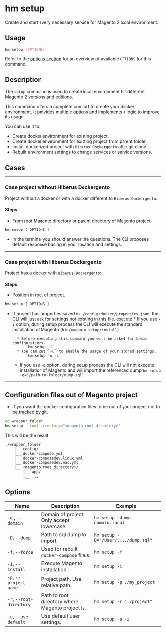 # hm setup

Create and start every necessary service for Magento 2 local environment.

## Usage

```bash
hm setup [OPTIONS]
```

Refer to the [options section](#options) for an overview of available `OPTIONS` for this command.

## Description

The `setup` command is used to create local environment for different Magento 2 versions and editions.

This command offers a complete comfort to create your docker environment. It provides multiple options and implements a logic to improve its usage.

You can use it to:
* Create docker environment for existing project.
* Create docker environment for existing project from parent folder.
* Install dockerized project with `Hiberus Dockergento` after git clone.
* Rebuilt environment settings to change services or service versions.

## Cases
---
### Case project without Hiberus Dockergento
Project without a docker or with a docker different to `Hiberus Dockergento`.

#### Steps
* From root Magento directory or parent directory of Magento project

```bash
hm setup [ OPTIONS ]
```

* In the terminal you should answer the questions. The CLI proposes default response basing in your location and settings.
---
### Case project with Hiberus Dockergento
Project has a docker with `Hiberus Dockergento`:

#### Steps
* Position in root of project.

```bash
hm setup [ OPTIONS ]
```

* If project has properties saved in `./config/docker/properties.json`, the CLI will just ask for settings not existing in this file.
execute	* If you use `-i` option, during setup process the CLI will execute the standard installation of Magento (`bin/magento setup:install`)

		* Before executing this command you will be asked for basic configurations.
			`hm setup -i`
		* You can put `-u` to enable the usage of your stored settings.
			`hm setup -u -i`
	* If you use `-q` option, during setup process the CLI will not execute installation of Magento and will import the referenced dump
		  `hm setup -q="/path-to-folder/dump.sql"`
---
## Configuration files out of Magento project

* If you want the docker configuration files to be out of your project not to be tracked by git.

```bash
cd wrapper_folder
hm setup --root-directory="<magento_root_directory>"
```

This will be the result
```bash
./wrapper_folder
	|__ config/
	|__ docker-compose.yml
	|__ docker-composedev.linux.yml
	|__ docker-composedev.mac.yml
	|__ <magento_root_directory>/
		|__ app/
		|__ ...
```

## Options

| Name                     | Description                                             | Example                                |
| ------------------------ | ------------------------------------------------------- | -------------------------------------- |
| `-d` , `--domain`        | Domain of project. Only accept lowercase.               | `hm setup -d my-domain.local`          |
| `-D`, `--dump`           | Path to sql dump to import.                             | `hm setup -D="/User/..../dump.sql"`    |
| `-f`, `--force`          | Used for rebuilt `docker-compose` file.s                | `hm setup -f`                          |
| `-i`, `--install`        | Execute Magento installation.                           | `hm setup -i`                          |
| `-p`, `--project-name`   | Project path. Use relative path.                        | `hm setup -p ./my_project`             |
| `-r`, `--root-directory` | Path to root directory where Magento project is.        | `hm setup -r "./project"`              |
| `-u`, `--use-default`    | Use default user settings.                              | `hm setup -u -i`                       |
